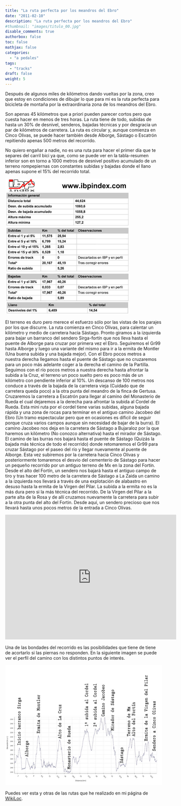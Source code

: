 ```yaml
---
title: "La ruta perfecta por los meandros del Ebro"
date: "2011-02-10"
description: "La ruta perfecta por los meandros del Ebro"
#thumbnail: "images/titulo_00.jpg"
disable_comments: true
authorbox: false
toc: false
mathjax: false
categories:
  - "a pedales"
tags:
  - "tracks"
draft: false
weight: 5
---
```

Después de algunos miles de kilómetros dando vueltas por la zona, creo que estoy en condiciones de dibujar lo que para mi es la ruta perfecta para bicicleta de montaña por la extraordinaria zona de los meandros del Ebro.

Son apenas 45 kilómetros que a priori pueden parecer cortos pero que cuesta hacer en menos de tres horas. La ruta tiene de todo, subidas de hasta un 30% de desnivel, senderos, bajadas técnicas y por desgracia un par de kilómetros de carretera. La ruta es circular y, aunque comienza en Cinco Olivas, se puede hacer también desde Alborge, Sástago o Escatrón repitiendo apenas 500 metros del recorrido.

No quiero engañar a nadie, no es una ruta para hacer el primer día que te separes del carril bici ya que, como se puede ver en la tabla-resumen inferior son en torno a 1000 metros de desnivel positivo acumulado de un terreno rompepiernas con constantes subidas y bajadas donde el llano apenas supone el 15% del recorrido total.

![image][01]

El terreno es duro pero merece el esfuerzo sólo por las vistas de los parajes por los que discurre. La ruta comienza en Cinco Olivas, para calentar un kilómetro y medio de carretera hacia Sástago. Pronto giramos a la izquierda para bajar un barranco del sendero Sirga-fortín que nos lleva hasta el puente de Alborge para cruzar por primera vez el Ebro. Seguiremos el Gr99 hasta Alborge y luego una variante del mismo para ir a la ermita de Montler (Una buena subida y una bajada mejor). Con el Ebro pocos metros a nuestra derecha llegamos hasta el puente de Sástago que no cruzaremos para un poco más adelante coger a la derecha el camino de la Partilla. Seguimos con el río pocos metros a nuestra derecha hasta afrontar la subida a la Cruz, el terreno un poco suelto pero es poco más de un kilómetro con pendiente inferior al 10%. Un descanso de 100 metros nos conduce a través de la bajada de la carretera vieja (Cuidado que de carretera queda poco) a la otra punta del meandro de la finca de Gertusa. Cruzaremos la carretera a Escatrón para llegar al camino del Monasterio de Rueda el cual dejaremos a la derecha para afrontar la subida al Cordel de Rueda. Esta mini ruta por el cordel tiene varias subidas, alguna bajada rápida y una zona de rocas para terminar en el antiguo camino Jacobeo del Ebro (Un tramo espectacular pero que en ocasiones es díficil de seguir porque cruza varios campos aunque sin necesidad de bajar de la burra). El camino Jacobeo nos deja en la carretera de Sástago a Bujaraloz por la que haremos un kilómetro (No conozco alternativa) hasta el mirador de Sástago. El camino de las burras nos bajará hasta el puente de Sástago (Quizás la bajada más técnica de todo el recorrido) donde retomaremos el Gr99 para cruzar Sástago por el paseo del río y llegar nuevamente al puente de Alborge. Esta vez subiremos por la carretera hacia Cinco Olivas y posteriormente tomaremos el desvio del cementerio de Sástago para hacer un pequeño recorrido por un antiguo terreno de Mx en la zona del Fortín. Desde el alto del Fortín, un sendero nos bajará hasta el antiguo campo de tiro y tras hacer 100 metro de la carretera de Sástago a La Zaida un camino a la izquierda nos llevará a través de una explotación de alabastro en desuso hasta la ermita de la Virgen del Pilar. La subida a la ermita no es la más dura pero si la más técnica del recorrido. De la Virgen del Pilar a la parte alta de la Rosa y de allí cruzamos nuevamente la carretera para subir a la otra punta del alto del Fortin. Desde aquí, un sendero precioso que nos llevará hasta unos pocos metros de la entrada a Cinco Olivas.

<iframe frameBorder="0" src="http://es.wikiloc.com/wikiloc/spatialArtifacts.do?event=view&id=1463939&measures=off&title=off&near=off&images=off&maptype=S" width="550px" height="400px"></iframe>

Una de las bondades del recorrido es las posibilidades que tiene de tiene de acortarlo si las piernas no responden. En la siguiente imagen se puede ver el perfil del camino con los distintos puntos de interés.

![image][02]

Puedes ver esta y otras de las rutas que he realizado en mi página de [WikiLoc][11].

[01]: /images/20110211_ibp_ruta_perfecta.jpg
[02]: /images/20110211_altura_ruta_perfecta.jpg

[11]: http://www.wikiloc.com/wikiloc/user.do?name=sherlockes